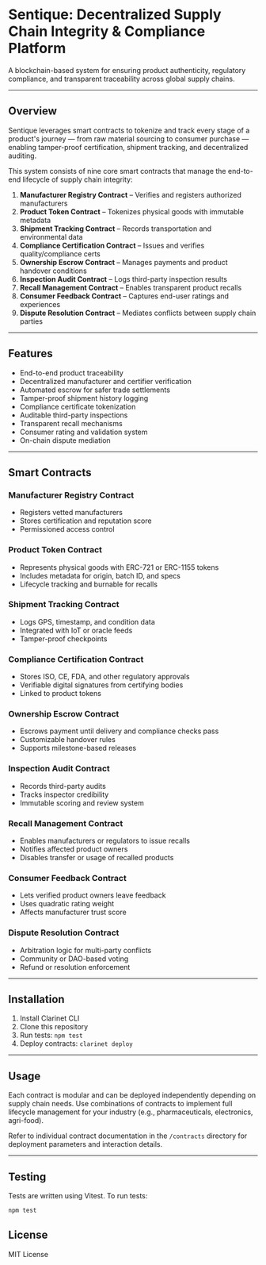 # **Sentique: Decentralized Supply Chain Integrity & Compliance Platform**

A blockchain-based system for ensuring product authenticity, regulatory compliance, and transparent traceability across global supply chains.

---

## **Overview**

Sentique leverages smart contracts to tokenize and track every stage of a product's journey — from raw material sourcing to consumer purchase — enabling tamper-proof certification, shipment tracking, and decentralized auditing.

This system consists of nine core smart contracts that manage the end-to-end lifecycle of supply chain integrity:

1. **Manufacturer Registry Contract** – Verifies and registers authorized manufacturers  
2. **Product Token Contract** – Tokenizes physical goods with immutable metadata  
3. **Shipment Tracking Contract** – Records transportation and environmental data  
4. **Compliance Certification Contract** – Issues and verifies quality/compliance certs  
5. **Ownership Escrow Contract** – Manages payments and product handover conditions  
6. **Inspection Audit Contract** – Logs third-party inspection results  
7. **Recall Management Contract** – Enables transparent product recalls  
8. **Consumer Feedback Contract** – Captures end-user ratings and experiences  
9. **Dispute Resolution Contract** – Mediates conflicts between supply chain parties  

---

## **Features**

- End-to-end product traceability  
- Decentralized manufacturer and certifier verification  
- Automated escrow for safer trade settlements  
- Tamper-proof shipment history logging  
- Compliance certificate tokenization  
- Auditable third-party inspections  
- Transparent recall mechanisms  
- Consumer rating and validation system  
- On-chain dispute mediation  

---

## **Smart Contracts**

### **Manufacturer Registry Contract**

- Registers vetted manufacturers  
- Stores certification and reputation score  
- Permissioned access control  

### **Product Token Contract**

- Represents physical goods with ERC-721 or ERC-1155 tokens  
- Includes metadata for origin, batch ID, and specs  
- Lifecycle tracking and burnable for recalls  

### **Shipment Tracking Contract**

- Logs GPS, timestamp, and condition data  
- Integrated with IoT or oracle feeds  
- Tamper-proof checkpoints  

### **Compliance Certification Contract**

- Stores ISO, CE, FDA, and other regulatory approvals  
- Verifiable digital signatures from certifying bodies  
- Linked to product tokens  

### **Ownership Escrow Contract**

- Escrows payment until delivery and compliance checks pass  
- Customizable handover rules  
- Supports milestone-based releases  

### **Inspection Audit Contract**

- Records third-party audits  
- Tracks inspector credibility  
- Immutable scoring and review system  

### **Recall Management Contract**

- Enables manufacturers or regulators to issue recalls  
- Notifies affected product owners  
- Disables transfer or usage of recalled products  

### **Consumer Feedback Contract**

- Lets verified product owners leave feedback  
- Uses quadratic rating weight  
- Affects manufacturer trust score  

### **Dispute Resolution Contract**

- Arbitration logic for multi-party conflicts  
- Community or DAO-based voting  
- Refund or resolution enforcement  

---

## **Installation**

1. Install Clarinet CLI  
2. Clone this repository  
3. Run tests: `npm test`  
4. Deploy contracts: `clarinet deploy`  

---

## **Usage**

Each contract is modular and can be deployed independently depending on supply chain needs. Use combinations of contracts to implement full lifecycle management for your industry (e.g., pharmaceuticals, electronics, agri-food).

Refer to individual contract documentation in the `/contracts` directory for deployment parameters and interaction details.

---

## **Testing**

Tests are written using Vitest. To run tests:

```bash
npm test
```

## **License**

MIT License